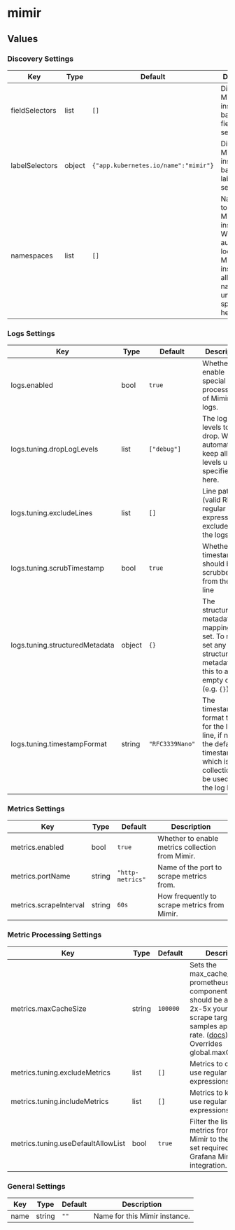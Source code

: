 # mimir

## Values

### Discovery Settings

| Key | Type | Default | Description |
|-----|------|---------|-------------|
| fieldSelectors | list | `[]` | Discover Mimir instances based on field selectors. |
| labelSelectors | object | `{"app.kubernetes.io/name":"mimir"}` | Discover Mimir instances based on label selectors. |
| namespaces | list | `[]` | Namespaces to look for Mimir instances in. Will automatically look for Mimir instances in all namespaces unless specified here |

### Logs Settings

| Key | Type | Default | Description |
|-----|------|---------|-------------|
| logs.enabled | bool | `true` | Whether to enable special processing of Mimir pod logs. |
| logs.tuning.dropLogLevels | list | `["debug"]` | The log levels to drop. Will automatically keep all log levels unless specified here. |
| logs.tuning.excludeLines | list | `[]` | Line patterns (valid RE2 regular expression)to exclude from the logs. |
| logs.tuning.scrubTimestamp | bool | `true` | Whether the timestamp should be scrubbed from the log line |
| logs.tuning.structuredMetadata | object | `{}` | The structured metadata mappings to set. To not set any structured metadata, set this to an empty object (e.g. `{}`) |
| logs.tuning.timestampFormat | string | `"RFC3339Nano"` | The timestamp format to use for the log line, if not set the default timestamp which is the collection will be used for the log line |

### Metrics Settings

| Key | Type | Default | Description |
|-----|------|---------|-------------|
| metrics.enabled | bool | `true` | Whether to enable metrics collection from Mimir. |
| metrics.portName | string | `"http-metrics"` | Name of the port to scrape metrics from. |
| metrics.scrapeInterval | string | `60s` | How frequently to scrape metrics from Mimir. |

### Metric Processing Settings

| Key | Type | Default | Description |
|-----|------|---------|-------------|
| metrics.maxCacheSize | string | `100000` | Sets the max_cache_size for prometheus.relabel component. This should be at least 2x-5x your largest scrape target or samples appended rate. ([docs](https://grafana.com/docs/alloy/latest/reference/components/prometheus.relabel/#arguments)) Overrides global.maxCacheSize |
| metrics.tuning.excludeMetrics | list | `[]` | Metrics to drop. Can use regular expressions. |
| metrics.tuning.includeMetrics | list | `[]` | Metrics to keep. Can use regular expressions. |
| metrics.tuning.useDefaultAllowList | bool | `true` | Filter the list of metrics from Grafana Mimir to the minimal set required for the Grafana Mimir integration. |

### General Settings

| Key | Type | Default | Description |
|-----|------|---------|-------------|
| name | string | `""` | Name for this Mimir instance. |
